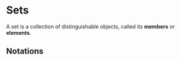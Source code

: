 # Sets
A set is a collection of distinguishable objects, called its **members** or **elements**.

## Notations
